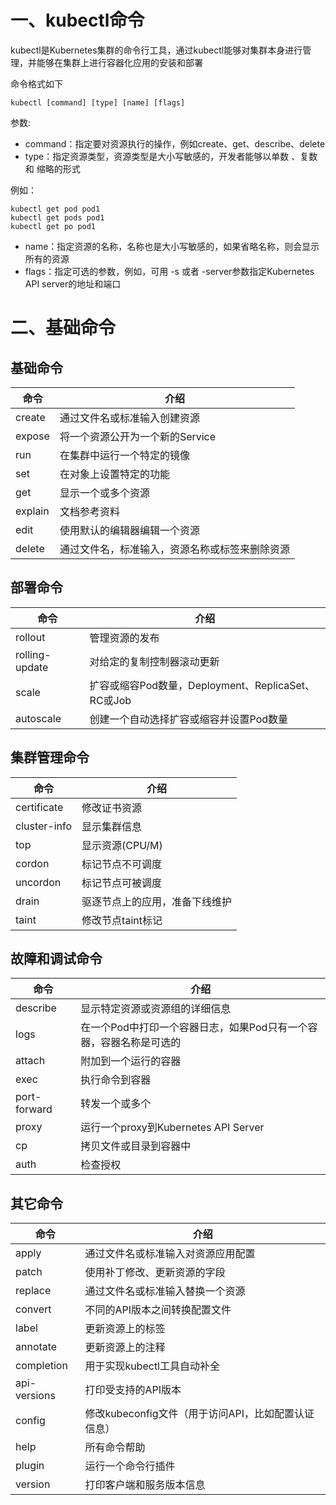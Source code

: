 # 一、kubectl命令

kubectl是Kubernetes集群的命令行工具，通过kubectl能够对集群本身进行管理，并能够在集群上进行容器化应用的安装和部署

命令格式如下
```
kubectl [command] [type] [name] [flags]
```
参数:
- command：指定要对资源执行的操作，例如create、get、describe、delete
- type：指定资源类型，资源类型是大小写敏感的，开发者能够以单数 、复数 和 缩略的形式

例如：
```
kubectl get pod pod1
kubectl get pods pod1
kubectl get po pod1
```
- name：指定资源的名称，名称也是大小写敏感的，如果省略名称，则会显示所有的资源
- flags：指定可选的参数，例如，可用 -s 或者 -server参数指定Kubernetes API server的地址和端口

# 二、基础命令

## 基础命令

| 命令 | 介绍 |
|-----|------|
| create | 通过文件名或标准输入创建资源 |
| expose | 将一个资源公开为一个新的Service |
| run | 在集群中运行一个特定的镜像 |
| set | 在对象上设置特定的功能 |
| get | 显示一个或多个资源 |
| explain | 文档参考资料 |
| edit | 使用默认的编辑器编辑一个资源 |
| delete | 通过文件名，标准输入，资源名称或标签来删除资源 |

## 部署命令

| 命令 | 介绍 |
|------|-----|
| rollout | 管理资源的发布 |
| rolling-update | 对给定的复制控制器滚动更新 |
| scale | 扩容或缩容Pod数量，Deployment、ReplicaSet、RC或Job |
| autoscale | 创建一个自动选择扩容或缩容并设置Pod数量 |

## 集群管理命令

| 命令 | 介绍 |
|------|-----|
| certificate | 修改证书资源 |
| cluster-info | 显示集群信息 |
| top | 显示资源(CPU/M) |
| cordon | 标记节点不可调度 |
| uncordon | 标记节点可被调度 |
| drain | 驱逐节点上的应用，准备下线维护 |
| taint | 修改节点taint标记 |

## 故障和调试命令

| 命令 | 介绍 |
|------|-----|
| describe | 显示特定资源或资源组的详细信息 |
| logs | 在一个Pod中打印一个容器日志，如果Pod只有一个容器，容器名称是可选的 |
| attach | 附加到一个运行的容器 |
| exec | 执行命令到容器 |
| port-forward | 转发一个或多个 |
| proxy | 运行一个proxy到Kubernetes API Server |
| cp | 拷贝文件或目录到容器中 |
| auth | 检查授权 |

## 其它命令

| 命令 | 介绍 |
|------|-----|
| apply | 通过文件名或标准输入对资源应用配置 |
| patch | 使用补丁修改、更新资源的字段 |
| replace | 通过文件名或标准输入替换一个资源 |
| convert | 不同的API版本之间转换配置文件 |
| label | 更新资源上的标签 |
| annotate | 更新资源上的注释 |
| completion | 用于实现kubectl工具自动补全 |
| api-versions | 打印受支持的API版本 |
| config | 修改kubeconfig文件（用于访问API，比如配置认证信息） |
| help | 所有命令帮助 |
| plugin | 运行一个命令行插件 |
| version | 打印客户端和服务版本信息 |

